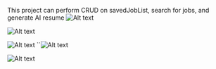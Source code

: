 This project can perform CRUD on savedJobList, search for jobs, and generate AI resume
![Alt text](https://file%252B.vscode-resource.vscode-cdn.net/Users/tommytang/Desktop/React_Project/ResumeGenerator/landingpage.png?version%253D1705874870677)

![Alt text](https://file%252B.vscode-resource.vscode-cdn.net/Users/tommytang/Desktop/React_Project/ResumeGenerator/search.png?version%253D1705874927421)

![Alt text](https://file%252B.vscode-resource.vscode-cdn.net/Users/tommytang/Desktop/React_Project/ResumeGenerator/load.png?version%253D1705874953283)
``![Alt text](https://file%252B.vscode-resource.vscode-cdn.net/Users/tommytang/Desktop/React_Project/ResumeGenerator/jobLists.png?version%253D1705875033664)

![Alt text](https://file%252B.vscode-resource.vscode-cdn.net/Users/tommytang/Desktop/React_Project/ResumeGenerator/savedJobs.png?version%253D1705875086286)
